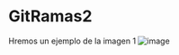 # GitRamas2

Hremos un ejemplo de la imagen 1
![image](https://user-images.githubusercontent.com/91609067/174200935-4cbdd060-9bd9-4df2-b364-00772a5faedb.png)
